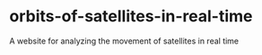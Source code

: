 # orbits-of-satellites-in-real-time
A website for analyzing the movement of satellites in real time
